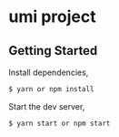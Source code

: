 # umi project

## Getting Started

Install dependencies,

```bash
$ yarn or npm install
```

Start the dev server,

```bash
$ yarn start or npm start
```
